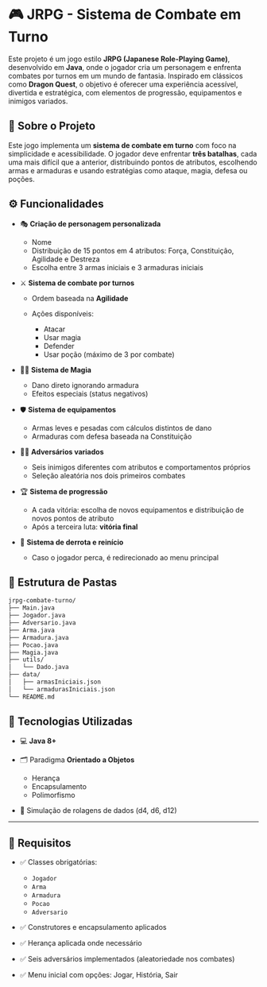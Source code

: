 
# 🎮 JRPG - Sistema de Combate em Turno

Este projeto é um jogo estilo **JRPG (Japanese Role-Playing Game)**, desenvolvido em **Java**, onde o jogador cria um personagem e enfrenta combates por turnos em um mundo de fantasia. Inspirado em clássicos como **Dragon Quest**, o objetivo é oferecer uma experiência acessível, divertida e estratégica, com elementos de progressão, equipamentos e inimigos variados.


## 📖 Sobre o Projeto

Este jogo implementa um **sistema de combate em turno** com foco na simplicidade e acessibilidade. O jogador deve enfrentar **três batalhas**, cada uma mais difícil que a anterior, distribuindo pontos de atributos, escolhendo armas e armaduras e usando estratégias como ataque, magia, defesa ou poções.


## ⚙️ Funcionalidades

* 🎭 **Criação de personagem personalizada**

  * Nome
  * Distribuição de 15 pontos em 4 atributos: Força, Constituição, Agilidade e Destreza
  * Escolha entre 3 armas iniciais e 3 armaduras iniciais

* ⚔️ **Sistema de combate por turnos**

  * Ordem baseada na **Agilidade**
  * Ações disponíveis:

    * Atacar
    * Usar magia
    * Defender
    * Usar poção (máximo de 3 por combate)

* 🧙‍♂️ **Sistema de Magia**

  * Dano direto ignorando armadura
  * Efeitos especiais (status negativos)

* 🛡️ **Sistema de equipamentos**

  * Armas leves e pesadas com cálculos distintos de dano
  * Armaduras com defesa baseada na Constituição

* 🧍‍♂️ **Adversários variados**

  * Seis inimigos diferentes com atributos e comportamentos próprios
  * Seleção aleatória nos dois primeiros combates

* 🏆 **Sistema de progressão**

  * A cada vitória: escolha de novos equipamentos e distribuição de novos pontos de atributo
  * Após a terceira luta: **vitória final**

* 🔁 **Sistema de derrota e reinício**

  * Caso o jogador perca, é redirecionado ao menu principal

## 📂 Estrutura de Pastas

```bash
jrpg-combate-turno/
├── Main.java
├── Jogador.java
├── Adversario.java
├── Arma.java
├── Armadura.java
├── Pocao.java
├── Magia.java
├── utils/
│   └── Dado.java
├── data/
│   ├── armasIniciais.json
│   └── armadurasIniciais.json
└── README.md
```

## 🧱 Tecnologias Utilizadas

* 💻 **Java 8+**
* 🗂️ Paradigma **Orientado a Objetos**

  * Herança
  * Encapsulamento
  * Polimorfismo
* 🎲 Simulação de rolagens de dados (d4, d6, d12)

---


## 📌 Requisitos

* ✅ Classes obrigatórias:

  * `Jogador`
  * `Arma`
  * `Armadura`
  * `Pocao`
  * `Adversario`
* ✅ Construtores e encapsulamento aplicados
* ✅ Herança aplicada onde necessário
* ✅ Seis adversários implementados (aleatoriedade nos combates)
* ✅ Menu inicial com opções: Jogar, História, Sair
